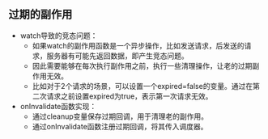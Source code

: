## 过期的副作用

* watch导致的竞态问题：
  * 如果watch的副作用函数是一个异步操作，比如发送请求，后发送的请求，服务器有可能先返回数据，即产生竞态问题。
  * 因此需要能够在每次执行副作用之前，执行一些清理操作，让老的过期副作用无效。
  * 比如对于2个请求的场景，可以设置一个expired=false的变量。通过在第二次请求之前设置expired为true，表示第一次请求无效。
* onInvalidate函数实现：
  * 通过cleanup变量保存过期回调，用于清理老的副作用。
  * 通过onInvalidate函数注册过期回调，将其传入调度器。